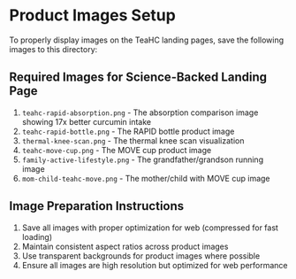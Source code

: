 # Product Images Setup

To properly display images on the TeaHC landing pages, save the following images to this directory:

## Required Images for Science-Backed Landing Page

1. `teahc-rapid-absorption.png` - The absorption comparison image showing 17x better curcumin intake
2. `teahc-rapid-bottle.png` - The RAPID bottle product image
3. `thermal-knee-scan.png` - The thermal knee scan visualization
4. `teahc-move-cup.png` - The MOVE cup product image
5. `family-active-lifestyle.png` - The grandfather/grandson running image
6. `mom-child-teahc-move.png` - The mother/child with MOVE cup image

## Image Preparation Instructions

1. Save all images with proper optimization for web (compressed for fast loading)
2. Maintain consistent aspect ratios across product images
3. Use transparent backgrounds for product images where possible
4. Ensure all images are high resolution but optimized for web performance 